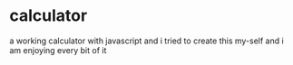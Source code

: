 # calculator
a working calculator with javascript
and i tried to create this my-self and i am enjoying every bit of it
